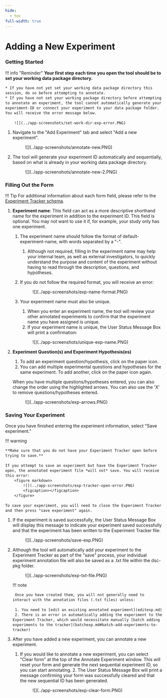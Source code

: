 ```yaml
---
hide:
  - toc
full-width: true
---
```


# Adding a New Experiment

### Getting Started

!!! info "Reminder"
    **Your first step each time you open the tool should be to set your working data package directory.** 
    
    * If you have not yet set your working data package directory this session, do so before attempting to annotate.
    * If you have not set your working package directory before attempting to annotate an experiment, the tool cannot automatically generate your experiment-ID or connect your experiment to your data package folder. You will receive the error message below.

        ![](../app-screenshots/set-work-dir-exp-error.PNG)

1. Navigate to the "Add Experiment" tab and select "Add a new experiment".

    <figure markdown>
        ![](../app-screenshots/annotate-new.PNG)
        <figcaption></figcaption>
    </figure>

2. The tool will generate your experiment ID automatically and sequentially, based on what is already in your working data package directory.

    <figure markdown>
        ![](../app-screenshots/annotate-new-2.PNG)
        <figcaption></figcaption>
    </figure>

### Filling Out the Form

!!! Tip
    For additional information about each form field, please refer to the [Experiment Tracker schema](../schemas/md_experiment_tracker.md).

1. **Experiment name**: This field can act as a more descriptive shorthand name for the experiment in addition to the experiment ID. This field is optional. You may not want to use it if, for example, your study only has one experiment.
    1. The experiment name should follow the format of default-experiment-name, with words separated by a "-". 
        1. Although not required, filling in the experiment name may help your internal team, as well as external investigators, to quickly understand the purpose and content of the experiment without having to read through the description, questions, and hypotheses.
    2. If you do not follow the required format, you will receive an error:

        <figure markdown>
            ![](../app-screenshots/exp-name-format.PNG)
            <figcaption></figcaption>
        </figure>
    
    3. Your experiment name must also be unique. 
        1. When you enter an experiment name, the tool will review your other annotated experiments to confirm that the experiment name you have assigned is unique. 
        2. If your experiment name is unique, the User Status Message Box will print a confirmation:

        <figure markdown>
            ![](../app-screenshots/unique-exp-name.PNG)
            <figcaption></figcaption>
        </figure>


3. **Experiment Question(s) and Experiment Hypothesis(es)**
    1. To add an experiment question/hypothesis, click on the paper icon. 
    2. You can add multiple experimental questions and hypotheses for the same experiment. To add another, click on the paper icon again.

    When you have multiple questions/hypotheses entered, you can also change the order using the highlighted arrows. You can also use the 'X' to remove questions/hypotheses entered.

    <figure markdown>
        ![](../app-screenshots/exp-arrows.PNG)
        <figcaption></figcaption>
    </figure>

### Saving Your Experiment

Once you have finished entering the experiment information, select "Save experiment." 

!!! warning

    **Make sure that you do not have your Experiment Tracker open before trying to save.**

    If you attempt to save an experiment but have the Experiment Tracker open, the annotated experiment file *will not* save. You will receive this error:
        <figure markdown>
            ![](../app-screenshots/exp-tracker-open-error.PNG)
            <figcaption></figcaption>
        </figure>

    To save your experiment, you will need to close the Experiment Tracker and then press "save experiment" again.
    

1. If the experiment is saved successfully, the User Status Message Box will display this message to indicate your experiment saved successfully and that the experiment has been written to the Experiment Tracker file:

    <figure markdown>
        ![](../app-screenshots/save-exp.PNG)
        <figcaption></figcaption>
    </figure>

2. Although the tool will automatically add your experiment to the Experiment Tracker as part of the "save" process, your individual experiment annotation file will also be saved as a .txt file within the dsc-pkg folder.
    <figure markdown>
        ![](../app-screenshots/exp-txt-file.PNG)
        <figcaption></figcaption>
    </figure>

    !!! note

        Once you have created them, you will not generally need to interact with the annotation files (.txt files) unless:

        1. You need to [edit an existing annotated experiment](editexp.md)
        2. There is an error in automatically adding the experiment to the Experiment Tracker, which would necessitate manually [batch adding experiments to the tracker](batchexp.md#batch-add-experiments-to-tracker)

5. After you have added a new experiment, you can annotate a new experiment.

    1. If you would like to annotate a new experiment, you can select "Clear form" at the top of the Annotate Experiment window. This will reset your form and generate the next sequential experiment ID, so you can start annotating.
        2. The User Status Message Box will print a message confirming your form was successfully cleared and that the new sequential ID has been generated.

        <figure markdown>
            ![](../app-screenshots/exp-clear-form.PNG)
            <figcaption></figcaption>
        </figure>